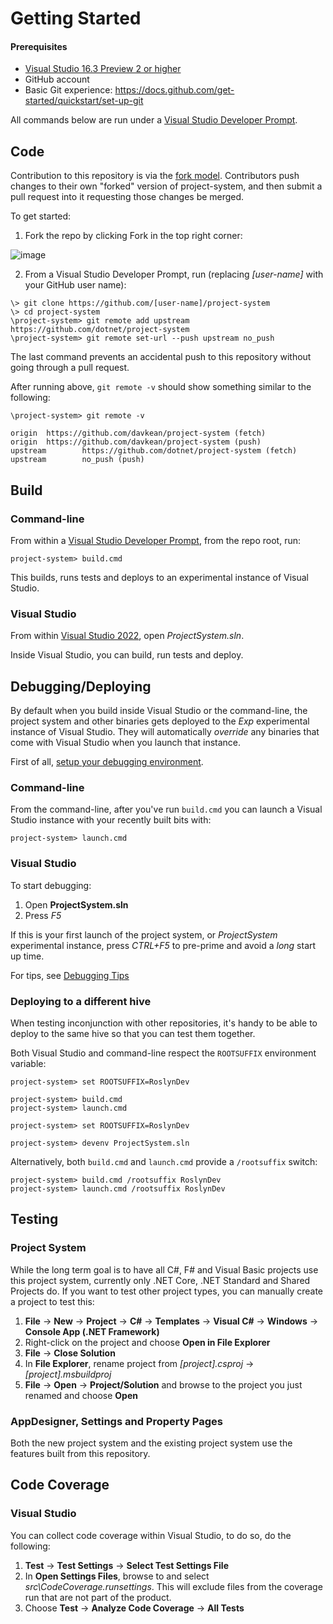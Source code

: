 # Getting Started

#### Prerequisites
- [Visual Studio 16.3 Preview 2 or higher](https://visualstudio.microsoft.com/vs/preview/)
- GitHub account
- Basic Git experience: https://docs.github.com/get-started/quickstart/set-up-git

All commands below are run under a [Visual Studio Developer Prompt](https://msdn.microsoft.com/en-us/library/ms229859(v=vs.150).aspx).

## Code

Contribution to this repository is via the [fork model](https://docs.github.com/get-started/quickstart/fork-a-repo). Contributors push changes to their own "forked" version of project-system, and then submit a pull request into it requesting those changes be merged.

To get started:

1. Fork the repo by clicking Fork in the top right corner:

![image](https://user-images.githubusercontent.com/1103906/44329309-7ab55d00-a4a7-11e8-9d1f-74a91f5229f5.png)

2. From a Visual Studio Developer Prompt, run (replacing _[user-name]_ with your GitHub user name):

```
\> git clone https://github.com/[user-name]/project-system
\> cd project-system
\project-system> git remote add upstream https://github.com/dotnet/project-system
\project-system> git remote set-url --push upstream no_push
```

The last command prevents an accidental push to this repository without going through a pull request.

After running above, `git remote -v` should show something similar to the following:
```
\project-system> git remote -v 

origin  https://github.com/davkean/project-system (fetch)
origin  https://github.com/davkean/project-system (push)
upstream        https://github.com/dotnet/project-system (fetch)
upstream        no_push (push)
```

## Build

### Command-line

From within a [Visual Studio Developer Prompt](https://docs.microsoft.com/en-us/dotnet/framework/tools/developer-command-prompt-for-vs), from the repo root, run:

```
project-system> build.cmd
```

This builds, runs tests and deploys to an experimental instance of Visual Studio.

### Visual Studio
From within [Visual Studio 2022](https://visualstudio.microsoft.com/downloads/), open _ProjectSystem.sln_.

Inside Visual Studio, you can build, run tests and deploy.

## Debugging/Deploying

By default when you build inside Visual Studio or the command-line, the project system and other binaries gets deployed to the _Exp_ experimental instance of Visual Studio. They will automatically _override_ any binaries that come with Visual Studio when you launch that instance.

First of all, [setup your debugging environment](/docs/repo/debugging/setting-up-environment.md).

### Command-line

From the command-line, after you've run `build.cmd` you can launch a Visual Studio instance with your recently built bits with:

```
project-system> launch.cmd
```

### Visual Studio

To start debugging:

1. Open __ProjectSystem.sln__
2. Press _F5_

If this is your first launch of the project system, or _ProjectSystem_ experimental instance, press _CTRL+F5_ to pre-prime and avoid a _long_ start up time.

For tips, see [Debugging Tips](debugging-tips.md)

### Deploying to a different hive

When testing inconjunction with other repositories, it's handy to be able to deploy to the same hive so that you can test them together.

Both Visual Studio and command-line respect the `ROOTSUFFIX` environment variable:

```
project-system> set ROOTSUFFIX=RoslynDev

project-system> build.cmd
project-system> launch.cmd
```

```
project-system> set ROOTSUFFIX=RoslynDev

project-system> devenv ProjectSystem.sln
```

Alternatively, both `build.cmd` and `launch.cmd` provide a `/rootsuffix` switch:

``` 
project-system> build.cmd /rootsuffix RoslynDev
project-system> launch.cmd /rootsuffix RoslynDev
```

## Testing 

### Project System
While the long term goal is to have all C#, F# and Visual Basic projects use this project system, currently only .NET Core, .NET Standard and Shared Projects do. If you want to test other project types, you can manually create a project to test this:

1. __File__ -> __New__ -> __Project__ -> __C#__ -> __Templates__ -> __Visual C#__ -> __Windows__ -> __Console App (.NET Framework)__
2. Right-click on the project and choose __Open in File Explorer__
3. __File__ -> __Close Solution__
4. In __File Explorer__, rename project from _[project].csproj_ -> _[project].msbuildproj_
5. __File__ -> __Open__ -> __Project/Solution__ and browse to the project you just renamed and choose __Open__

### AppDesigner, Settings and Property Pages
Both the new project system and the existing project system use the features built from this repository.

## Code Coverage

### Visual Studio

You can collect code coverage within Visual Studio, to do so, do the following:

1. __Test__ -> __Test Settings__ -> __Select Test Settings File__
2. In __Open Settings Files__, browse to and select _src\CodeCoverage.runsettings_. This will exclude files from the coverage run that are not part of the product.
3. Choose __Test__ -> __Analyze Code Coverage__ -> __All Tests__
